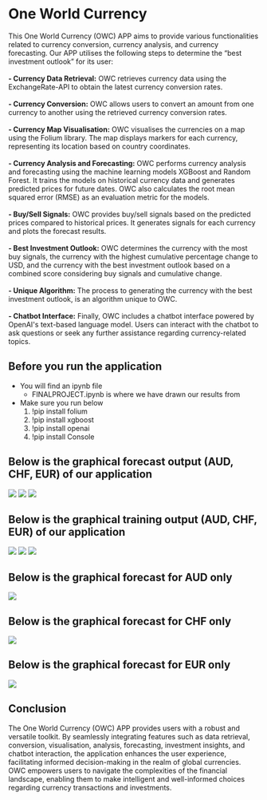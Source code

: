 <h1> One World Currency</h1>
This One World Currency (OWC) APP aims to provide various functionalities related to currency conversion, currency analysis, and currency forecasting. Our APP utilises the following steps to determine the “best investment outlook” for its user:
<br><br>
<b>- Currency Data Retrieval:</b> OWC retrieves currency data using the ExchangeRate-API to obtain the latest currency conversion rates.
<br><br>
<b>- Currency Conversion:</b> OWC allows users to convert an amount from one currency to another using the retrieved currency conversion rates.
<br><br>
<b>- Currency Map Visualisation:</b> OWC visualises the currencies on a map using the Folium library. The map displays markers for each currency, representing its location based on country coordinates.
<br><br>
<b>- Currency Analysis and Forecasting:</b> OWC performs currency analysis and forecasting using the machine learning models XGBoost and Random Forest. It trains the models on historical currency data and generates predicted prices for future dates. OWC also calculates the root mean squared error (RMSE) as an evaluation metric for the models.
<br><br>
<b>- Buy/Sell Signals:</b> OWC provides buy/sell signals based on the predicted prices compared to historical prices. It generates signals for each currency and plots the forecast results.
<br><br>
<b>- Best Investment Outlook:</b> OWC determines the currency with the most buy signals, the currency with the highest cumulative percentage change to USD, and the currency with the best investment outlook based on a combined score considering buy signals and cumulative change. 
<br><br>
<b>- Unique Algorithm:</b> The process to generating the currency with the best investment outlook, is an algorithm unique to OWC. 
<br><br>
<b>- Chatbot Interface:</b> Finally, OWC includes a chatbot interface powered by OpenAI's text-based language model. Users can interact with the chatbot to ask questions or seek any further assistance regarding currency-related topics.

## Before you run the application
 - You will find an ipynb file
    - FINALPROJECT.ipynb is where we have drawn our results from
 - Make sure you run below
    1. !pip install folium
    2. !pip install xgboost
    3. !pip install openai
    4. !pip install Console

## Below is the graphical forecast output (AUD, CHF, EUR) of our application
 ![](/Images/forecast_results_AUD.png)
 ![](/Images/forecast_results_CHF.png)
 ![](/Images/forecast_results_EUR.png)

## Below is the graphical training output (AUD, CHF, EUR) of our application
 ![](/Images/training_results_AUD.png)
 ![](/Images/training_results_CHF.png)
 ![](/Images/training_results_EUR.png)

## Below is the graphical forecast for AUD only
  ![](/Images/AUD_forecast_plot.png)
  
## Below is the graphical forecast for CHF only
  ![](/Images/CHF_forecast_plot.png)
  
## Below is the graphical forecast for EUR only
  ![](/Images/EUR_forecast_plot.png)



## Conclusion
The One World Currency (OWC) APP provides users with a robust and versatile toolkit. By seamlessly integrating features such as data retrieval, conversion, visualisation, analysis, forecasting, investment insights, and chatbot interaction, the application enhances the user experience, facilitating informed decision-making in the realm of global currencies. OWC empowers users to navigate the complexities of the financial landscape, enabling them to make intelligent and well-informed choices regarding currency transactions and investments.

